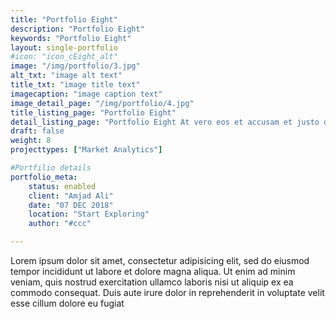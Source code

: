 ```yaml
---
title: "Portfolio Eight"
description: "Portfolio Eight"
keywords: "Portfolio Eight"
layout: single-portfolio
#icon: "icon_cEight_alt"
image: "/img/portfolio/3.jpg"
alt_txt: "image alt text"
title_txt: "image title text"
imagecaption: "image caption text"
image_detail_page: "/img/portfolio/4.jpg"
title_listing_page: "Portfolio Eight"
detail_listing_page: "Portfolio Eight At vero eos et accusam et justo duo dolores et ea rebum. Stet gubergren no sea takimata sanctus est"
draft: false
weight: 8
projecttypes: ["Market Analytics"]

#Portfilio details
portfolio_meta:
    status: enabled
    client: "Amjad Ali"
    date: "07 DEC 2018"
    location: "Start Exploring"
    author: "#ccc"

---
```


Lorem ipsum dolor sit amet, consectetur adipisicing elit, sed do eiusmod tempor incididunt ut labore et dolore magna aliqua. Ut enim ad minim veniam, quis nostrud exercitation ullamco laboris nisi ut aliquip ex ea commodo consequat. Duis aute irure dolor in reprehenderit in voluptate velit esse cillum dolore eu fugiat